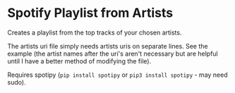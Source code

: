 # Spotify Playlist from Artists

Creates a playlist from the top tracks of your chosen artists.

The artists uri file simply needs artists uris on separate lines. See the example (the artist names after the uri's aren't necessary but are helpful until I have a better method of modifying the file).

Requires spotipy (`pip install spotipy` or `pip3 install spotipy` - may need sudo).